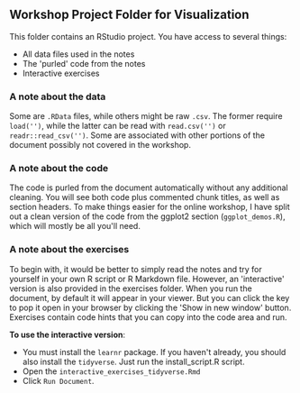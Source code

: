 ## Workshop Project Folder for Visualization

This folder contains an RStudio project. You have access to several things:

- All data files used in the notes
- The 'purled' code from the notes
- Interactive exercises


### A note about the data

Some are `.RData` files, while others might be raw `.csv`.  The former require `load('')`, while the latter can be read with `read.csv('')` or `readr::read_csv('')`.  Some are associated with other portions of the document possibly not covered in the workshop.

### A note about the code

The code is purled from the document automatically without any additional cleaning.  You will see both code plus commented chunk titles, as well as section headers.  To make things easier for the online workshop, I have split out a clean version of the code from the ggplot2 section (`ggplot_demos.R`), which will mostly be all you'll need.


### A note about the exercises

To begin with, it would be better to simply read the notes and try for yourself in your own R script or R Markdown file.  However, an 'interactive' version is also provided in the exercises folder. When you run the document, by default it will appear in your viewer. But you can click the key to pop it open in your browser by clicking the 'Show in new window' button. Exercises contain code hints that you can copy into the code area and run.


**To use the interactive version**:


  - You must install the `learnr` package.  If you haven't already, you should also install the `tidyverse`.  Just run the install_script.R script.
  - Open the `interactive_exercises_tidyverse.Rmd`
  - Click `Run Document`. 
  
  